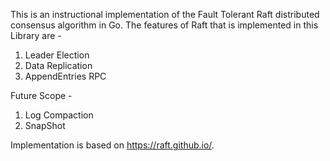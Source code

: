 This is an instructional implementation of the Fault Tolerant Raft distributed consensus algorithm in Go.
The features of Raft that is implemented in this Library are - 
 1. Leader Election
 2. Data Replication
 3. AppendEntries RPC

Future Scope -
 1. Log Compaction
 2. SnapShot

Implementation is based on https://raft.github.io/.
